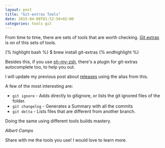 ```yaml
---
layout: post
title: "Git-extras Tools"
date: 2015-04-08T01:52:50+02:00
categories: tools git
---
```


From time to time, there are sets of tools that are worth checking. [Git extras][ge] is on of this sets of tools.

{% highlight bash %}
$ brew install git-extras
{% endhighlight %}

Besides this, if you use [oh-my-zsh][omz], there's a plugin for git-extras autocomplete too, to help you out.

I will update my previous post about [releases][releases] using the alias from this.

A few of the most interesting are:

* `git ignore` - Adds directly to gitignore, or lists the git ignored files of the folder.
* `git changelog` - Generates a Summary with all the commits
* `git delta` - Lists files that are different from another branch.

<blockquotes>
<p>Doing the same using different tools builds mastery.</p>
<footer><cite>Albert Camps</cite></footer>
</blockquote>

Share with me the tools you use! I would love to learn more.

[ge]: https://github.com/tj/git-extras
[omz]: https://github.com/robbyrussell/oh-my-zsh
[releases]: http://www.albertcamps.io/git/github/2015/04/02/generate-release-notes-for-github.html
